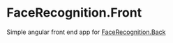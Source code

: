 # FaceRecognition.Front

Simple angular front end app for [FaceRecognition.Back](https://github.com/gaarutyunov/FaceRecognition.Back)
